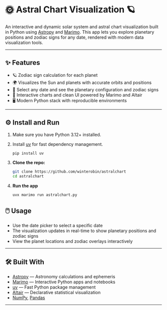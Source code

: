 # 🌞 Astral Chart Visualization 🪐

An interactive and dynamic solar system and astral chart visualization built in Python using [Astropy](https://www.astropy.org/) and [Marimo](https://marimo.io/). This app lets you explore planetary positions and zodiac signs for any date, rendered with modern data visualization tools.

---

## ✨ Features

- 🪐 Zodiac sign calculation for each planet  
- 🌍 Visualizes the Sun and planets with accurate orbits and positions
- 📅 Select any date and see the planetary configuration and zodiac signs
- 🎨 Interactive charts and clean UI powered by Marimo and Altair
- 🖥️ Modern Python stack with reproducible environments

---

## ⚙️ Install and Run

1. Make sure you have Python 3.12+ installed.
2. Install [uv](https://github.com/astral-sh/uv) for fast dependency management.
    ```bash
    pip install uv
    ```

2. **Clone the repo:**
    ```sh
    git clone https://github.com/winterobin/astralchart
    cd astralchart
    ```

3. **Run the app**
    ```bash
    uvx marimo run astralchart.py
    ```

## 🖱️ Usage

- Use the date picker to select a specific date
- The visualization updates in real-time to show planetary positions and zodiac signs
- View the planet locations and zodiac overlays interactively

---

## 🛠️ Built With

- [Astropy](https://www.astropy.org/) — Astronomy calculations and ephemeris
- [Marimo](https://marimo.io/) — Interactive Python apps and notebooks
- [uv](https://github.com/astral-sh/uv) — Fast Python package management
- [Altair](https://altair-viz.github.io/) — Declarative statistical visualization
- [NumPy](https://numpy.org/), [Pandas](https://pandas.pydata.org/)

---
